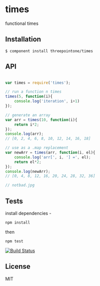 
# times

  functional times

## Installation

    $ component install threepointone/times

## API
```js

var times = require('times');

// run a function n times
times(5, function(i){
	console.log('iteration', i+1)
});

// generate an array
var arr = times(10, function(i){
	return i*2;
});
console.log(arr);
// [0, 2, 4, 6, 8, 10, 12, 14, 16, 18] 

// use as a .map replacement
var newArr = times(arr, function(i, el){
	console.log('arr[', i, '] =', el);
	return el*2;
});
console.log(newArr);
// [0, 4, 8, 12, 16, 20, 24, 28, 32, 36] 

// notbad.jpg

```

## Tests
install dependencies - 
```
npm install
```
then
```
npm test
```

[![Build Status](https://travis-ci.org/threepointone/times.png)](https://travis-ci.org/threepointone/times)

## License

  MIT
